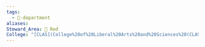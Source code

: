 ```yaml
---
tags:
  - 🏢-department
aliases: 
Steward_Area: 🔴 Red
College: "[CLAS](College%20of%20Liberal%20Arts%20and%20Sciences%20(CLAS).md)"
---
```


